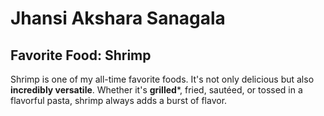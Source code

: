 # Jhansi Akshara Sanagala
## Favorite Food: Shrimp
Shrimp is one of my all-time favorite foods. It's not only delicious but also **incredibly versatile**. Whether it's **grilled***, fried, sautéed, or tossed in a flavorful pasta, shrimp always adds a burst of flavor.